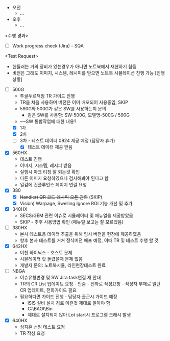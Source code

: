- 오전
	- ...
- 오후
	- ...

<수행 경과>
- [ ] Work progress check (Jira) - SQA

\<Test Request>
- 핸들러는 거의 장비가 있는경우가 아니면 노트북에서 재현하기 힘듬
- 비전은 그래도 이미지, 시스템, 레시피를 받으면 노트북 시뮬레이션 진행 가능
[진행상황]
- [ ] 500G
	- 투굴두르책임 TR 가이드 진행
	- TR을 처음 사용하며 버전은 이미 배포되어 사용중임, SKIP
	- 590G와 500G가 같은 SW를 사용하는지 문의
		- 같은 SW를 사용함: SW-500G, 모델명-500G / 590G
	- ~~SW 통합작업에 대한 내용?
	- [x] 1차
	- [x] 2차
	- [ ] 3차 - 테스트 데이터 0924 제공 예정 (담당자 휴가)
		- [x] 테스트 데이터 제공 받음
- [x] 560HX
	- 테스트 진행
	- 이미지, 시스템, 레시피 받음
	- 실행시 마크 티칭 잘 되는것 확인
	- 다른 이미지 요청하였으나 검사해봐야 된다고 함
	- 일감에 컨플루언스 페이지 연결 요청
- [x] 380
	- [x] ~~Handler) QR 코드 레시피 오픈 관련~~ (SKIP)
	- [x] Vision) Warpage, Swelling Ignore ROI 기능 개선 및 추가
- [x] 340HX
	- SECS/GEM 관련 이슈로 시뮬레이터 및 매뉴얼을 제공받았음
	- SKIP - 추후 사용방법 확인 (매뉴얼 보고는 잘 모르겠음)
- [ ] 380HX
	- 본사 테스트용 데이터 추출을 위해 임시 버전을 현장에 제공하였음
	- 향후 본사 테스트를 거쳐 정식버전 배포 예정, 이때 TR 및 테스트 수행 할 것
- [x] 642HX
	- 이천 하이닉스 - 호스트 문제
	- 시뮬레이터 랏 돌렸을때 문제 없음
	- 개발자 문의: 노트북시뮬, 라인현장테스트 완료
- [ ] NBGA
	- 이슈유형변경 및 SW Jira task연결 재 안내
	- TR의 CR List 업데이트 요청 - 안줌 - 전화로 작성요청 - 작성자 부재로 일단 CR 업데이트, 전화가이드 필요
	- 필요하다면 가이드 진행 - 담당자 출근시 가이드 예정
		- iSIS 설비 설치 경로 이런것 제대로 알아야 함
		- C:\BAOI\Bin
		- 제대로 설치되지 않아 Lot start시 프로그램 크래시 발생
- [x] 640HX
	- 심지훈 선임 테스트 요청
	- TR 작성 요청